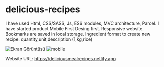 # delicious-recipes
I have used Html, CSS/SASS, Js, ES6 modules, MVC architecture, Parcel. I have started product Mobile First Desing first. Responsive website.
Bookmarks are saved in local storage.
Ingredient format to create new recipe: quantity,unit,description (1,kg,rice)

![Ekran Görüntüsü](https://user-images.githubusercontent.com/99605875/212409348-e7b76a3b-7893-4350-9bf4-f8a1d2239b88.png)
![mobile](https://user-images.githubusercontent.com/99605875/212409361-4d2dd086-f040-42d9-b365-ae470029d0c7.jpg)

Website URL: https://deliciousmealrecipes.netlify.app
